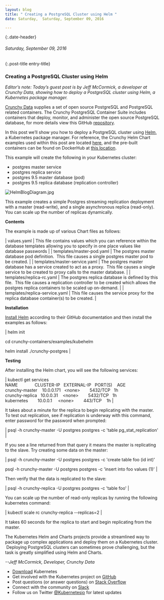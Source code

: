 ```yaml
---
layout: blog
title: " Creating a PostgreSQL Cluster using Helm " 
date: Saturday,  Saturday, September 09, 2016 

---
```

{:.date-header}
###### Saturday, September 09, 2016 

{:.post-title entry-title}
### Creating a PostgreSQL Cluster using Helm 

_Editor’s note: Today’s guest post is by Jeff McCormick, a developer at Crunchy Data, showing how to deploy a PostgreSQL cluster using Helm, a Kubernetes package manager._  
  
[Crunchy Data](http://www.crunchydata.com/) supplies a set of open source PostgreSQL and PostgreSQL related containers. The Crunchy PostgreSQL Container Suite includes containers that deploy, monitor, and administer the open source PostgreSQL database, for more details view this GitHub [repository](https://github.com/crunchydata/crunchy-containers).&nbsp;  
  
In this post we’ll show you how to deploy a PostgreSQL cluster using [Helm](https://github.com/kubernetes/helm), a Kubernetes package manager. For reference, the Crunchy Helm Chart examples used within this post are located [here](https://github.com/CrunchyData/crunchy-containers/tree/master/examples/kubehelm/crunchy-postgres), and the pre-built containers can be found on DockerHub at [this location](https://hub.docker.com/u/crunchydata/dashboard/).&nbsp;  
  
This example will create the following in your Kubernetes cluster:  

- postgres master service
- postgres replica service
- postgres 9.5 master database (pod)
- postgres 9.5 replica database (replication controller)
  

  

 ![HelmBlogDiagram.jpg](https://lh5.googleusercontent.com/Ff3vRGv3RHsrbAvJUFpVTehohw-OI2AeFmeVSVrdJuU0mjx3lKTa07YlaB_a7rW65rfAdupyeSqOT2DyxnSJ6_y4sXY5DhW14qM-vkxRo32969VZEpUNrZ3hIFdwJ9T04Ev6w2to)

  

This example creates a simple Postgres streaming replication deployment with a master (read-write), and a single asynchronous replica (read-only). You can scale up the number of replicas dynamically.

  

**Contents**

  

The example is made up of various Chart files as follows:

  
  

| 
values.yaml
 | 
This file contains values which you can reference within the database templates allowing you to specify in one place values like database passwords
 |
| 
templates/master-pod.yaml
 | 
The postgres master database pod definition. &nbsp;This file causes a single postgres master pod to be created.
 |
| 
templates/master-service.yaml
 | 
The postgres master database has a service created to act as a proxy. &nbsp;This file causes a single service to be created to proxy calls to the master database.
 |
| 
templates/replica-rc.yaml
 | 
The postgres replica database is defined by this file. &nbsp;This file causes a replication controller to be created which allows the postgres replica containers to be scaled up on-demand.
 |
| 
templates/replica-service.yaml
 | 
This file causes the service proxy for the replica database container(s) to be created.
 |

  

**Installation**

  

[Install Helm](https://github.com/kubernetes/helm#install) according to their GitHub documentation and then install the examples as follows:

  
  

| 
helm init

cd crunchy-containers/examples/kubehelm

helm install ./crunchy-postgres
 |

  

**Testing**

  

After installing the Helm chart, you will see the following services:

  

| 
kubectl get services  
NAME &nbsp;&nbsp;&nbsp;&nbsp;&nbsp;&nbsp;&nbsp;&nbsp;&nbsp;&nbsp;&nbsp;&nbsp;&nbsp;CLUSTER-IP &nbsp;&nbsp;EXTERNAL-IP &nbsp;&nbsp;PORT(S) &nbsp;&nbsp;&nbsp;AGE  
crunchy-master &nbsp;&nbsp;&nbsp;10.0.0.171 &nbsp;&nbsp;\<none\> &nbsp;&nbsp;&nbsp;&nbsp;&nbsp;&nbsp;&nbsp;5432/TCP &nbsp;&nbsp;1h  
crunchy-replica &nbsp;&nbsp;10.0.0.31 &nbsp;&nbsp;&nbsp;\<none\> &nbsp;&nbsp;&nbsp;&nbsp;&nbsp;&nbsp;&nbsp;5432/TCP &nbsp;&nbsp;1h  
kubernetes &nbsp;&nbsp;&nbsp;&nbsp;&nbsp;&nbsp;&nbsp;10.0.0.1 &nbsp;&nbsp;&nbsp;&nbsp;\<none\> &nbsp;&nbsp;&nbsp;&nbsp;&nbsp;&nbsp;&nbsp;443/TCP &nbsp;&nbsp;&nbsp;1h
 |

  

It takes about a minute for the replica to begin replicating with the master. To test out replication, see if replication is underway with this command, enter password for the password when prompted:

  

| 
psql -h crunchy-master -U postgres postgres -c 'table pg\_stat\_replication'
 |

  

If you see a line returned from that query it means the master is replicating to the slave. Try creating some data on the master:

  
  

| 
psql -h crunchy-master -U postgres postgres -c 'create table foo (id int)'

psql -h crunchy-master -U postgres postgres -c 'insert into foo values (1)'
 |

  

  
Then verify that the data is replicated to the slave:

  
  

| 
psql -h crunchy-replica -U postgres postgres -c 'table foo'
 |

  

You can scale up the number of read-only replicas by running the following kubernetes command:

  

| 
kubectl scale rc crunchy-replica --replicas=2
 |

  
It takes 60 seconds for the replica to start and begin replicating from the master. &nbsp;

  

The Kubernetes Helm and Charts projects provide a streamlined way to package up complex applications and deploy them on a Kubernetes cluster. &nbsp;Deploying PostgreSQL clusters can sometimes prove challenging, but the task is greatly simplified using Helm and Charts.

  

_--Jeff McCormick, Developer, Crunchy Data_

  

- [Download](http://get.k8s.io/) Kubernetes
- Get involved with the Kubernetes project on [GitHub](https://github.com/kubernetes/kubernetes) 
- Post questions (or answer questions) on [Stack Overflow](http://stackoverflow.com/questions/tagged/kubernetes) 
- Connect with the community on [Slack](http://slack.k8s.io/)
- Follow us on Twitter [@Kubernetesio](https://twitter.com/kubernetesio) for latest updates

  

  

  

